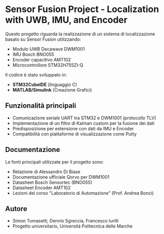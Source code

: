 # Sensor Fusion Project - Localization with UWB, IMU, and Encoder

Questo progetto riguarda la realizzazione di un sistema di localizzazione basato su Sensor Fusion utilizzando:

- Modulo UWB Decawave DWM1001
- IMU Bosch BNO055
- Encoder capacitivo AMT102
- Microcontrollore STM32H755ZI-Q

Il codice è stato sviluppato in:
- **STM32CubeIDE** (linguaggio C)
- **MATLAB/Simulink** (Creazione Grafici)

## Funzionalità principali
- Comunicazione seriale UART tra STM32 e DWM1001 (protocollo TLV)
- Implementazione di un filtro di Kalman custom per la fusione dei dati
- Predisposizione per estensione con dati da IMU e Encoder
- Compatibilità con piattaforme di visualizzazione come Putty

## Documentazione
Le fonti principali utilizzate per il progetto sono:
- Relazione di Alessandro Di Biase
- Documentazione ufficiale Qorvo per DWM1001
- Datasheet Bosch Sensortec (BNO055)
- Datasheet Encoder AMT102
- Lezioni del corso "Laboratorio di Automazione" (Prof. Andrea Bonci)

## Autore
- Simon Tomasetti, Dennis Sgreccia, Francesco Iurilli  
- Progetto universitario, Università Politecnica delle Marche
